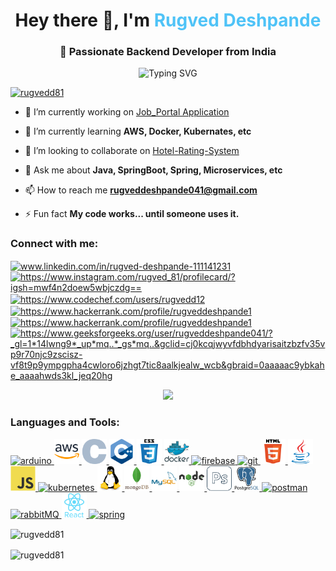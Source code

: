 
<h1 align="center">Hey there 👋, I'm <span style="color:#4FC3F7">Rugved Deshpande</span></h1>
<h3 align="center">🚀 Passionate Backend Developer from India</h3>

<p align="center">
  <img src="https://readme-typing-svg.demolab.com?font=Fira+Code&duration=2000&pause=1000&center=true&width=435&lines=Spring+Boot+Enthusiast;Backend+Builder+at+Heart" alt="Typing SVG" />
</p>

<p align="left"> <a href="https://github.com/ryo-ma/github-profile-trophy"><img src="https://github-profile-trophy.vercel.app/?username=rugvedd81" alt="rugvedd81" /></a> </p>

- 🔭 I’m currently working on [Job_Portal Application](https://github.com/RugvedD81/Job_Aggregator)

- 🌱 I’m currently learning **AWS, Docker, Kubernates, etc**

- 👯 I’m looking to collaborate on [Hotel-Rating-System](https://github.com/RugvedD81/Hotel-Rating-Service)

- 💬 Ask me about **Java, SpringBoot, Spring, Microservices, etc**

- 📫 How to reach me **rugveddeshpande041@gmail.com**

- ⚡ Fun fact **My code works... until someone uses it.**

<h3 align="left">Connect with me:</h3>
<p align="left">
<a href="https://linkedin.com/in/www.linkedin.com/in/rugved-deshpande-111141231" target="blank"><img align="center" src="https://raw.githubusercontent.com/rahuldkjain/github-profile-readme-generator/master/src/images/icons/Social/linked-in-alt.svg" alt="www.linkedin.com/in/rugved-deshpande-111141231" height="30" width="40" /></a>
<a href="https://instagram.com/https://www.instagram.com/rugved_81/profilecard/?igsh=mwf4n2doew5wbjczdg==" target="blank"><img align="center" src="https://raw.githubusercontent.com/rahuldkjain/github-profile-readme-generator/master/src/images/icons/Social/instagram.svg" alt="https://www.instagram.com/rugved_81/profilecard/?igsh=mwf4n2doew5wbjczdg==" height="30" width="40" /></a>
<a href="https://www.codechef.com/users/https://www.codechef.com/users/rugvedd12" target="blank"><img align="center" src="https://cdn.jsdelivr.net/npm/simple-icons@3.1.0/icons/codechef.svg" alt="https://www.codechef.com/users/rugvedd12" height="30" width="40" /></a>
<a href="https://www.hackerrank.com/https://www.hackerrank.com/profile/rugveddeshpande1" target="blank"><img align="center" src="https://raw.githubusercontent.com/rahuldkjain/github-profile-readme-generator/master/src/images/icons/Social/hackerrank.svg" alt="https://www.hackerrank.com/profile/rugveddeshpande1" height="30" width="40" /></a>
<a href="https://www.leetcode.com/https://www.hackerrank.com/profile/rugveddeshpande1" target="blank"><img align="center" src="https://raw.githubusercontent.com/rahuldkjain/github-profile-readme-generator/master/src/images/icons/Social/leet-code.svg" alt="https://www.hackerrank.com/profile/rugveddeshpande1" height="30" width="40" /></a>
<a href="https://auth.geeksforgeeks.org/user/https://www.geeksforgeeks.org/user/rugveddeshpande041/?_gl=1*14lwng9*_up*mq..*_gs*mq..&gclid=cj0kcqjwyvfdbhdyarisaitzbzfv35vp9r70njc9zscisz-vf8t9p9ympgpha4cwloro6jzhgt7tic8aalkjealw_wcb&gbraid=0aaaaac9ybkahe_aaaahwds3kl_jeq20hg" target="blank"><img align="center" src="https://raw.githubusercontent.com/rahuldkjain/github-profile-readme-generator/master/src/images/icons/Social/geeks-for-geeks.svg" alt="https://www.geeksforgeeks.org/user/rugveddeshpande041/?_gl=1*14lwng9*_up*mq..*_gs*mq..&gclid=cj0kcqjwyvfdbhdyarisaitzbzfv35vp9r70njc9zscisz-vf8t9p9ympgpha4cwloro6jzhgt7tic8aalkjealw_wcb&gbraid=0aaaaac9ybkahe_aaaahwds3kl_jeq20hg" height="30" width="40" /></a>
</p>

<p align="center">
  <img src="https://user-images.githubusercontent.com/74038190/212557867-23d8b3db-6aa2-4a0f-a3ef-007b8c3c7aee.gif" width="300"/>
</p>


<h3 align="left">Languages and Tools:</h3>
<p align="left"> <a href="https://www.arduino.cc/" target="_blank" rel="noreferrer"> <img src="https://cdn.worldvectorlogo.com/logos/arduino-1.svg" alt="arduino" width="40" height="40"/> </a> <a href="https://aws.amazon.com" target="_blank" rel="noreferrer"> <img src="https://raw.githubusercontent.com/devicons/devicon/master/icons/amazonwebservices/amazonwebservices-original-wordmark.svg" alt="aws" width="40" height="40"/> </a> <a href="https://www.cprogramming.com/" target="_blank" rel="noreferrer"> <img src="https://raw.githubusercontent.com/devicons/devicon/master/icons/c/c-original.svg" alt="c" width="40" height="40"/> </a> <a href="https://www.w3schools.com/cpp/" target="_blank" rel="noreferrer"> <img src="https://raw.githubusercontent.com/devicons/devicon/master/icons/cplusplus/cplusplus-original.svg" alt="cplusplus" width="40" height="40"/> </a> <a href="https://www.w3schools.com/css/" target="_blank" rel="noreferrer"> <img src="https://raw.githubusercontent.com/devicons/devicon/master/icons/css3/css3-original-wordmark.svg" alt="css3" width="40" height="40"/> </a> <a href="https://www.docker.com/" target="_blank" rel="noreferrer"> <img src="https://raw.githubusercontent.com/devicons/devicon/master/icons/docker/docker-original-wordmark.svg" alt="docker" width="40" height="40"/> </a> <a href="https://firebase.google.com/" target="_blank" rel="noreferrer"> <img src="https://www.vectorlogo.zone/logos/firebase/firebase-icon.svg" alt="firebase" width="40" height="40"/> </a> <a href="https://git-scm.com/" target="_blank" rel="noreferrer"> <img src="https://www.vectorlogo.zone/logos/git-scm/git-scm-icon.svg" alt="git" width="40" height="40"/> </a> <a href="https://www.w3.org/html/" target="_blank" rel="noreferrer"> <img src="https://raw.githubusercontent.com/devicons/devicon/master/icons/html5/html5-original-wordmark.svg" alt="html5" width="40" height="40"/> </a> <a href="https://www.java.com" target="_blank" rel="noreferrer"> <img src="https://raw.githubusercontent.com/devicons/devicon/master/icons/java/java-original.svg" alt="java" width="40" height="40"/> </a> <a href="https://developer.mozilla.org/en-US/docs/Web/JavaScript" target="_blank" rel="noreferrer"> <img src="https://raw.githubusercontent.com/devicons/devicon/master/icons/javascript/javascript-original.svg" alt="javascript" width="40" height="40"/> </a> <a href="https://kubernetes.io" target="_blank" rel="noreferrer"> <img src="https://www.vectorlogo.zone/logos/kubernetes/kubernetes-icon.svg" alt="kubernetes" width="40" height="40"/> </a> <a href="https://www.linux.org/" target="_blank" rel="noreferrer"> <img src="https://raw.githubusercontent.com/devicons/devicon/master/icons/linux/linux-original.svg" alt="linux" width="40" height="40"/> </a> <a href="https://www.mongodb.com/" target="_blank" rel="noreferrer"> <img src="https://raw.githubusercontent.com/devicons/devicon/master/icons/mongodb/mongodb-original-wordmark.svg" alt="mongodb" width="40" height="40"/> </a> <a href="https://www.mysql.com/" target="_blank" rel="noreferrer"> <img src="https://raw.githubusercontent.com/devicons/devicon/master/icons/mysql/mysql-original-wordmark.svg" alt="mysql" width="40" height="40"/> </a> <a href="https://nodejs.org" target="_blank" rel="noreferrer"> <img src="https://raw.githubusercontent.com/devicons/devicon/master/icons/nodejs/nodejs-original-wordmark.svg" alt="nodejs" width="40" height="40"/> </a> <a href="https://www.photoshop.com/en" target="_blank" rel="noreferrer"> <img src="https://raw.githubusercontent.com/devicons/devicon/master/icons/photoshop/photoshop-line.svg" alt="photoshop" width="40" height="40"/> </a> <a href="https://www.postgresql.org" target="_blank" rel="noreferrer"> <img src="https://raw.githubusercontent.com/devicons/devicon/master/icons/postgresql/postgresql-original-wordmark.svg" alt="postgresql" width="40" height="40"/> </a> <a href="https://postman.com" target="_blank" rel="noreferrer"> <img src="https://www.vectorlogo.zone/logos/getpostman/getpostman-icon.svg" alt="postman" width="40" height="40"/> </a> <a href="https://www.rabbitmq.com" target="_blank" rel="noreferrer"> <img src="https://www.vectorlogo.zone/logos/rabbitmq/rabbitmq-icon.svg" alt="rabbitMQ" width="40" height="40"/> </a> <a href="https://reactjs.org/" target="_blank" rel="noreferrer"> <img src="https://raw.githubusercontent.com/devicons/devicon/master/icons/react/react-original-wordmark.svg" alt="react" width="40" height="40"/> </a> <a href="https://spring.io/" target="_blank" rel="noreferrer"> <img src="https://www.vectorlogo.zone/logos/springio/springio-icon.svg" alt="spring" width="40" height="40"/> </a> </p>
<p><img align="center" src="https://github-readme-stats.vercel.app/api/top-langs?username=rugvedd81&show_icons=true&locale=en&layout=compact" alt="rugvedd81" /></p>

<p><img align="center" src="https://github-readme-streak-stats.herokuapp.com/?user=rugvedd81&" alt="rugvedd81" /></p>
